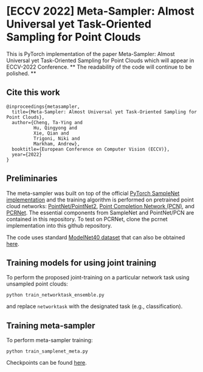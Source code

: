 # [ECCV 2022] Meta-Sampler: Almost Universal yet Task-Oriented Sampling for Point Clouds
This is PyTorch implementation of the paper Meta-Sampler: Almost Universal yet Task-Oriented Sampling for Point Clouds which will appear in ECCV-2022 Conference. ** The readability of the code will continue to be polished. **

## Cite this work

```
@inproceedings{metasampler,
  title={Meta-Sampler: Almost Universal yet Task-Oriented Sampling for Point Clouds},
  author={Cheng, Ta-Ying and 
          Hu, Qingyong and 
          Xie, Qian and 
          Trigoni, Niki and 
          Markham, Andrew},
  booktitle={European Conference on Computer Vision (ECCV)},
  year={2022}
}
```

## Preliminaries
The meta-sampler was built on top of the official [PyTorch SampleNet implementation](https://github.com/itailang/SampleNet) and the training algorithm is performed on pretrained point cloud networks: [PointNet/PointNet2](https://github.com/yanx27/Pointnet_Pointnet2_pytorch), [Point Completion Network (PCN)](https://github.com/vinits5/learning3d/tree/master/models), and [PCRNet](https://github.com/vinits5/pcrnet_pytorch). The essential components from SampleNet and PointNet/PCN are contained in this repository. To test on PCRNet, clone the pcrnet implementation into this github repository.

The code uses standard [ModelNet40 dataset](https://modelnet.cs.princeton.edu) that can also be obtained [here](https://github.com/yanx27/Pointnet_Pointnet2_pytorch).

## Training models for using joint training

To perform the proposed joint-training on a particular network task using unsampled point clouds:

```shell
python train_networktask_ensemble.py
```

and replace ```networktask``` with the designated task (e.g., classification).


## Training meta-sampler

To perform meta-sampler training:
```shell
python train_samplenet_meta.py
```

Checkpoints can be found [here](https://drive.google.com/drive/folders/1EIhRHAsyS6EVSBs75X0J8Va30psudwjp?usp=sharing).
